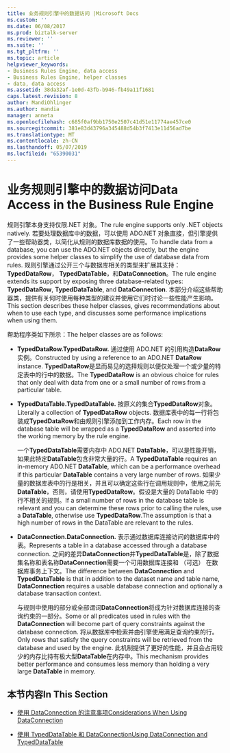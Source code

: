 ```yaml
---
title: 业务规则引擎中的数据访问 |Microsoft Docs
ms.custom: ''
ms.date: 06/08/2017
ms.prod: biztalk-server
ms.reviewer: ''
ms.suite: ''
ms.tgt_pltfrm: ''
ms.topic: article
helpviewer_keywords:
- Business Rules Engine, data access
- Business Rules Engine, helper classes
- data, data access
ms.assetid: 38da32af-1e0d-43fb-b946-fb49a11f1681
caps.latest.revision: 8
author: MandiOhlinger
ms.author: mandia
manager: anneta
ms.openlocfilehash: c685f0af9bb1750e2507c41d51e11774ae457ce0
ms.sourcegitcommit: 381e83d43796a345488d54b3f7413e11d56ad7be
ms.translationtype: MT
ms.contentlocale: zh-CN
ms.lasthandoff: 05/07/2019
ms.locfileid: "65390031"
---
```

# <a name="data-access-in-the-business-rule-engine"></a><span data-ttu-id="f7d63-102">业务规则引擎中的数据访问</span><span class="sxs-lookup"><span data-stu-id="f7d63-102">Data Access in the Business Rule Engine</span></span>
<span data-ttu-id="f7d63-103">规则引擎本身支持仅限.NET 对象。</span><span class="sxs-lookup"><span data-stu-id="f7d63-103">The rule engine supports only .NET objects natively.</span></span> <span data-ttu-id="f7d63-104">若要处理数据库中的数据，可以使用 ADO.NET 对象直接，但引擎提供了一些帮助器类，以简化从规则的数据库数据的使用。</span><span class="sxs-lookup"><span data-stu-id="f7d63-104">To handle data from a database, you can use the ADO.NET objects directly, but the engine provides some helper classes to simplify the use of database data from rules.</span></span> <span data-ttu-id="f7d63-105">规则引擎通过公开三个与数据库相关的类型来扩展其支持：**TypedDataRow**， **TypedDataTable**，和**DataConnection**。</span><span class="sxs-lookup"><span data-stu-id="f7d63-105">The rule engine extends its support by exposing three database-related types: **TypedDataRow**, **TypedDataTable**, and **DataConnection**.</span></span> <span data-ttu-id="f7d63-106">本部分介绍这些帮助器类，提供有关何时使用每种类型的建议并使用它们时讨论一些性能产生影响。</span><span class="sxs-lookup"><span data-stu-id="f7d63-106">This section describes these helper classes, gives recommendations about when to use each type, and discusses some performance implications when using them.</span></span>  
  
 <span data-ttu-id="f7d63-107">帮助程序类如下所示：</span><span class="sxs-lookup"><span data-stu-id="f7d63-107">The helper classes are as follows:</span></span>  
  
-   <span data-ttu-id="f7d63-108">**TypedDataRow.**</span><span class="sxs-lookup"><span data-stu-id="f7d63-108">**TypedDataRow.**</span></span> <span data-ttu-id="f7d63-109">通过使用 ADO.NET 的引用构造**DataRow**实例。</span><span class="sxs-lookup"><span data-stu-id="f7d63-109">Constructed by using a reference to an ADO.NET **DataRow** instance.</span></span> <span data-ttu-id="f7d63-110">**TypedDataRow**是显而易见的选择规则以便仅处理一个或少量的特定表中的行中的数据。</span><span class="sxs-lookup"><span data-stu-id="f7d63-110">The **TypedDataRow** is an obvious choice for rules that only deal with data from one or a small number of rows from a particular table.</span></span>  
  
-   <span data-ttu-id="f7d63-111">**TypedDataTable.**</span><span class="sxs-lookup"><span data-stu-id="f7d63-111">**TypedDataTable.**</span></span> <span data-ttu-id="f7d63-112">按原义的集合**TypedDataRow**对象。</span><span class="sxs-lookup"><span data-stu-id="f7d63-112">Literally a collection of **TypedDataRow** objects.</span></span> <span data-ttu-id="f7d63-113">数据库表中的每一行将包装成**TypedDataRow**和由规则引擎添加到工作内存。</span><span class="sxs-lookup"><span data-stu-id="f7d63-113">Each row in the database table will be wrapped as a **TypedDataRow** and asserted into the working memory by the rule engine.</span></span>  
  
     <span data-ttu-id="f7d63-114">一个**TypedDataTable**需要内存中 ADO.NET **DataTable**，可以是性能开销，如果此特定**DataTable**包含非常大量的行。</span><span class="sxs-lookup"><span data-stu-id="f7d63-114">A **TypedDataTable** requires an in-memory ADO.NET **DataTable**, which can be a performance overhead if this particular **DataTable** contains a very large number of rows.</span></span> <span data-ttu-id="f7d63-115">如果少量的数据库表中的行是相关，并且可以确定这些行在调用规则中，使用之前先**DataTable**，否则，请使用**TypedDataRow**。假设是大量的 DataTable 中的行不相关的规则。</span><span class="sxs-lookup"><span data-stu-id="f7d63-115">If a small number of rows in the database table is relevant and you can determine these rows prior to calling the rules, use a **DataTable**, otherwise use **TypedDataRow**.The assumption is that a high number of rows in the DataTable are relevant to the rules.</span></span>  
  
-   <span data-ttu-id="f7d63-116">**DataConnection.**</span><span class="sxs-lookup"><span data-stu-id="f7d63-116">**DataConnection.**</span></span> <span data-ttu-id="f7d63-117">表示通过数据库连接访问的数据库中的表。</span><span class="sxs-lookup"><span data-stu-id="f7d63-117">Represents a table in a database accessed through a database connection.</span></span> <span data-ttu-id="f7d63-118">之间的差异**DataConnection**并**TypedDataTable**是，除了数据集名称和表名称**DataConnection**需要一个可用数据库连接和 （可选） 在数据库事务上下文。</span><span class="sxs-lookup"><span data-stu-id="f7d63-118">The difference between **DataConnection** and **TypedDataTable** is that in addition to the dataset name and table name, **DataConnection** requires a usable database connection and optionally a database transaction context.</span></span>  
  
     <span data-ttu-id="f7d63-119">与规则中使用的部分或全部谓词**DataConnection**将成为针对数据库连接的查询约束的一部分。</span><span class="sxs-lookup"><span data-stu-id="f7d63-119">Some or all predicates used in rules with the **DataConnection** will become part of query constraints against the database connection.</span></span> <span data-ttu-id="f7d63-120">将从数据库中检索并由引擎使用满足查询约束的行。</span><span class="sxs-lookup"><span data-stu-id="f7d63-120">Only rows that satisfy the query constraints will be retrieved from the database and used by the engine.</span></span> <span data-ttu-id="f7d63-121">此机制提供了更好的性能，并且会占用较少的内存比持有极大型**DataTable**在内存中。</span><span class="sxs-lookup"><span data-stu-id="f7d63-121">This mechanism provides better performance and consumes less memory than holding a very large **DataTable** in memory.</span></span>  
  
## <a name="in-this-section"></a><span data-ttu-id="f7d63-122">本节内容</span><span class="sxs-lookup"><span data-stu-id="f7d63-122">In This Section</span></span>  
  
-   [<span data-ttu-id="f7d63-123">使用 DataConnection 的注意事项</span><span class="sxs-lookup"><span data-stu-id="f7d63-123">Considerations When Using DataConnection</span></span>](../core/considerations-when-using-dataconnection.md)  
  
-   [<span data-ttu-id="f7d63-124">使用 TypedDataTable 和 DataConnection</span><span class="sxs-lookup"><span data-stu-id="f7d63-124">Using DataConnection and TypedDataTable</span></span>](../core/using-dataconnection-and-typeddatatable.md)